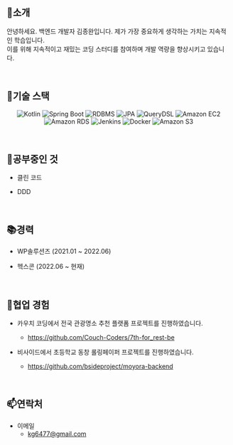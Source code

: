 ## 👋소개

안녕하세요. 백엔드 개발자 김종완입니다. 제가 가장 중요하게 생각하는 가치는 지속적인 학습입니다.
<br> 이를 위해 지속적이고 재밌는 코딩 스터디를 참여하며 개발 역량을 향상시키고 있습니다. 

<br>

## 👀기술 스택

<div align="center">
 
![Kotlin](https://img.shields.io/badge/Kotlin-0095D5?style=flat-square&logo=kotlin&logoColor=white)
![Spring Boot](https://img.shields.io/badge/Spring%20Boot-6DB33F?style=flat-square&logo=spring&logoColor=white)
![RDBMS](https://img.shields.io/badge/RDBMS-003545?style=flat-square&logo=postgresql&logoColor=white)
![JPA](https://img.shields.io/badge/JPA-663399?style=flat-square&logo=hibernate&logoColor=white)
![QueryDSL](https://img.shields.io/badge/QueryDSL-0769AD?style=flat-square&logo=&logoColor=white)
![Amazon EC2](https://img.shields.io/badge/Amazon%20EC2-232F3E?style=flat-square&logo=amazon-aws&logoColor=white)
 <br>
![Amazon RDS](https://img.shields.io/badge/Amazon%20RDS-232F3E?style=flat-square&logo=amazon-aws&logoColor=white)
![Jenkins](https://img.shields.io/badge/Jenkins-D24939?style=flat-square&logo=jenkins&logoColor=white)
![Docker](https://img.shields.io/badge/Docker-2496ED?style=flat-square&logo=docker&logoColor=white)
![Amazon S3](https://img.shields.io/badge/Amazon%20S3-569A31?style=flat-square&logo=amazon-s3&logoColor=white)
 
 </div>
 
<br>

## 🌱공부중인 것

- 클린 코드

- DDD


<br>

## 📚경력

- WP솔루션즈 (2021.01 ~ 2022.06)

- 헥스콘 (2022.06 ~ 현재)

<br>

## 💞️협업 경험

- 카우치 코딩에서 전국 관광명소 추천 플랫폼 프로젝트를 진행하였습니다.
  - https://github.com/Couch-Coders/7th-for_rest-be

- 비사이드에서 초등학교 동창 롤링페이퍼 프로젝트를 진행하였습니다.
  - https://github.com/bsideproject/moyora-backend

<br>

## 📫연락처

- 이메일 
  - kg6477@gmail.com
